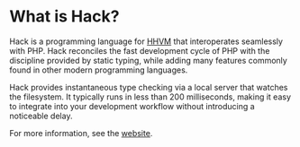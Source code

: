 # What is Hack?

Hack is a programming language for [HHVM](https://hhvm.com) that interoperates
seamlessly with PHP.  Hack reconciles the fast development cycle of PHP with the
discipline provided by static typing, while adding many features commonly found
in other modern programming languages.

Hack provides instantaneous type checking via a local server that watches the
filesystem. It typically runs in less than 200 milliseconds, making it easy to
integrate into your development workflow without introducing a noticeable delay.

For more information, see the [website](http://hacklang.org/).
